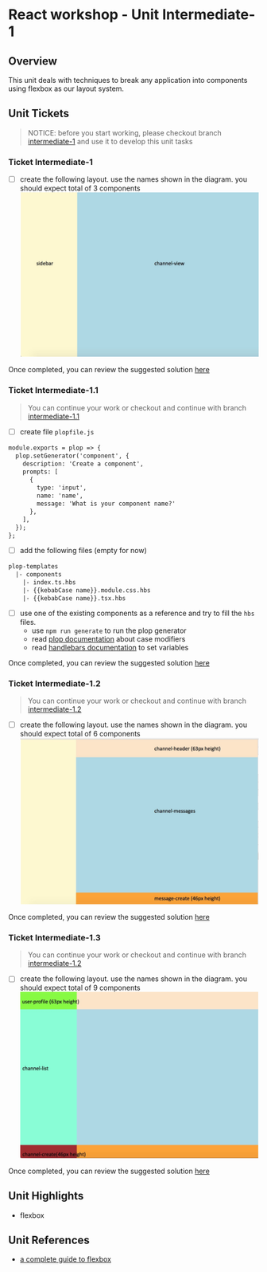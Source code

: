 # React workshop - Unit Intermediate-1

## Overview
This unit deals with techniques to break any application into components using flexbox as our layout system.

## Unit Tickets

> NOTICE: before you start working, please checkout branch [intermediate-1](https://github.com/esakal/react-workshop/tree/intermediate-1) and use it to develop this unit tasks

### Ticket Intermediate-1
- [ ] create the following layout. use the names shown in the diagram. you should expect total of 3 components ![desired layout](images/intermediate-1.jpg)

Once completed, you can review the suggested solution [here](https://github.com/esakal/react-workshop/pull/9)

### Ticket Intermediate-1.1
> You can continue your work or checkout and continue with branch [intermediate-1.1](https://github.com/esakal/react-workshop/tree/intermediate-1.1)

- [ ] create file `plopfile.js`
```
module.exports = plop => {
  plop.setGenerator('component', {
    description: 'Create a component',
    prompts: [
      {
        type: 'input',
        name: 'name',
        message: 'What is your component name?'
      },
    ],
  });
};
```
- [ ] add the following files (empty for now)
```
plop-templates
  |- components
    |- index.ts.hbs
    |- {{kebabCase name}}.module.css.hbs
    |- {{kebabCase name}}.tsx.hbs
```
- [ ] use one of the existing components as a reference and try to fill the `hbs` files. 
  - use `npm run generate` to run the plop generator
  - read [plop documentation](https://plopjs.com/documentation/#case-modifiers) about case modifiers
  - read [handlebars documentation](http://handlebarsjs.com/) to set variables
 
 Once completed, you can review the suggested solution [here](https://github.com/esakal/react-workshop/pull/10)
 
### Ticket Intermediate-1.2
> You can continue your work or checkout and continue with branch [intermediate-1.2](https://github.com/esakal/react-workshop/tree/intermediate-1.2)

- [ ] create the following layout. use the names shown in the diagram. you should expect total of 6 components ![desired layout](images/intermediate-1_2.jpg)

Once completed, you can review the suggested solution [here](https://github.com/esakal/react-workshop/pull/12)

### Ticket Intermediate-1.3
> You can continue your work or checkout and continue with branch [intermediate-1.2](https://github.com/esakal/react-workshop/tree/intermediate-1.2)
- [ ] create the following layout. use the names shown in the diagram. you should expect total of 9 components ![desired layout](images/intermediate-1_3.jpg)

Once completed, you can review the suggested solution [here](https://github.com/esakal/react-workshop/pull/1)

## Unit Highlights  
- flexbox

## Unit References
- [a complete guide to flexbox](https://css-tricks.com/snippets/css/a-guide-to-flexbox/)

